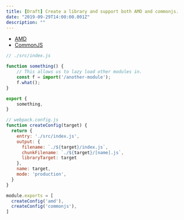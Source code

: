 ```yaml
---
title: [Draft] Create a library and support both AMD and commonjs.
date: "2019-09-29T14:00:00.001Z"
description: ""
---
```


- [AMD](https://en.wikipedia.org/wiki/Asynchronous_module_definition)
- [CommonJS](https://en.wikipedia.org/wiki/CommonJS)

```javascript
// ./src/index.js

function something() {
    // This allows us to lazy load other modules in.
    const f = import('/another-module');
    f.what();
}

export {
    something,
}

```

```javascript
// webpack.config.js
function createConfig(target) {
  return {
    entry: './src/index.js',
    output: {
      filename: `./${target}/index.js`,
      chunkFilename: `./${target}/[name].js`,
      libraryTarget: target
    },
    name: target,
    mode: 'production',
  }
}

module.exports = [
  createConfig('amd'),
  createConfig('commonjs'),
]
```